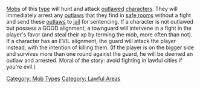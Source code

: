 [Mobs](:Category:_Mobs.md "wikilink") of this
[type](:Category:_Mob_Types.md "wikilink") will hunt and attack
[outlawed](Outlaw_Flag.md "wikilink")
[characters](:Category:_Characters.md "wikilink"). They will immediately
arrest any [outlaws](Outlaw_Flag.md "wikilink") that they find in [safe
rooms](Safe_Rooms.md "wikilink") without a fight and send these
[outlaws](Outlaw_Flag.md "wikilink") to [jail](Jail_Rooms.md "wikilink")
for sentencing. If a character is not outlawed but possess a GOOD
alignment, a townguard will intervene in a fight in the player's favor
(and steal their xp by terming the mob, more often than not). If a
character has an EVIL alignment, the guard will attack the player
instead, with the intention of killing them. (If the player is on the
bigger side and survives more than one round against the guard, he will
be deemed an outlaw and arrested. Moral of the story: avoid fighting in
lawful cities if you're evil.)

[Category: Mob Types](Category:_Mob_Types "wikilink") [Category: Lawful
Areas](Category:_Lawful_Areas "wikilink")
